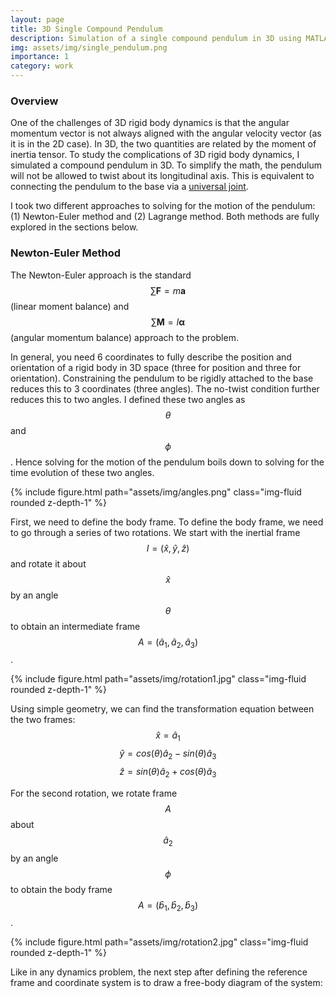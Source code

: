 ```yaml
---
layout: page
title: 3D Single Compound Pendulum
description: Simulation of a single compound pendulum in 3D using MATLAB.
img: assets/img/single_pendulum.png
importance: 1
category: work
---
```

### Overview
One of the challenges of 3D rigid body dynamics is that the angular momentum vector is not always aligned with the angular velocity vector (as it is in the 2D case). In 3D, the two quantities are related by the moment of inertia tensor. To study the complications of 3D rigid body dynamics, I simulated a compound pendulum in 3D. To simplify the math, the pendulum will not be allowed to twist about its longitudinal axis. This is equivalent to connecting the pendulum to the base via a <a href="https://www.youtube.com/watch?v=LCMZz6YhbOQ&ab_channel=Lesics">universal joint</a>.  

I took two different approaches to solving for the motion of the pendulum: (1) Newton-Euler method and (2) Lagrange method. Both methods are fully explored in the sections below.

### Newton-Euler Method
The Newton-Euler approach is the standard $$\sum \mathbf{F}=m\mathbf{a}$$ (linear moment balance) and $$\sum \mathbf{M}=I\mathbf{\alpha}$$ (angular momentum balance) approach to the problem.

In general, you need 6 coordinates to fully describe the position and orientation of a rigid body in 3D space (three for position and three for orientation). Constraining the pendulum to be rigidly attached to the base reduces this to 3 coordinates (three angles). The no-twist condition further reduces this to two angles. I defined these two angles as $$\theta$$ and $$\phi$$. Hence solving for the motion of the pendulum boils down to solving for the time evolution of these two angles.

<div class="row justify-content-sm-center">
    <div class="col-sm-8 mt-3 mt-md-0">
        {% include figure.html path="assets/img/angles.png" class="img-fluid rounded z-depth-1" %}
    </div>
</div>


First, we need to define the body frame. To define the body frame, we need to go through a series of two rotations. We start with the inertial frame $$I=(\hat{x},\hat{y},\hat{z})$$ and rotate it about $$\hat{x}$$ by an angle $$\theta$$ to obtain an intermediate frame $$A=(\hat{a}_1,\hat{a}_2,\hat{a}_3)$$.


<div class="row justify-content-sm-center">
    <div class="col-sm-8 mt-3 mt-md-0">
        {% include figure.html path="assets/img/rotation1.jpg" class="img-fluid rounded z-depth-1" %}
    </div>
</div>


Using simple geometry, we can find the transformation equation between the two frames:
$$
\hat{x}=\hat{a}_1$$
$$
\hat{y}=cos(\theta)\hat{a}_2-sin(\theta)\hat{a}_3$$
$$
\hat{z}=sin(\theta)\hat{a}_2+cos(\theta)\hat{a}_3$$

For the second rotation, we rotate frame $$A$$ about $$\hat{a}_2$$ by an angle $$\phi$$ to obtain the body frame $$A=(\hat{b}_1,\hat{b}_2,\hat{b}_3)$$.

<p align="center">
<div class="row mt-3">
    <div class="col-sm mt-3 mt-md-0">
        {% include figure.html path="assets/img/rotation2.jpg" class="img-fluid rounded z-depth-1" %}
    </div>
</div>
</p>

Like in any dynamics problem, the next step after defining the reference frame and coordinate system is to draw a free-body diagram of the system:

